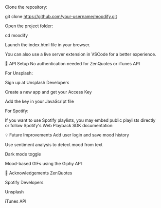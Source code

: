 Clone the repository:

git clone https://github.com/your-username/moodify.git

Open the project folder:

cd moodify

Launch the index.html file in your browser.

You can also use a live server extension in VSCode for a better experience.

🔑 API Setup
No authentication needed for ZenQuotes or iTunes API

For Unsplash:

Sign up at Unsplash Developers

Create a new app and get your Access Key

Add the key in your JavaScript file

For Spotify:

If you want to use Spotify playlists, you may embed public playlists directly or follow Spotify's Web Playback SDK documentation

💡 Future Improvements
Add user login and save mood history

Use sentiment analysis to detect mood from text

Dark mode toggle

Mood-based GIFs using the Giphy API

🙌 Acknowledgements
ZenQuotes

Spotify Developers

Unsplash

iTunes API
